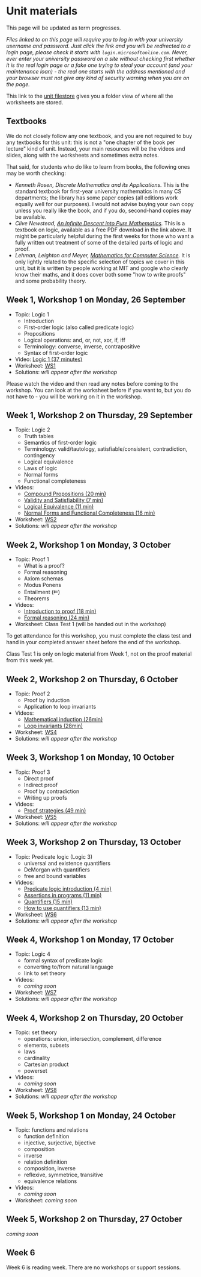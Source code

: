 # Unit materials

This page will be updated as term progresses.

_Files linked to on this page will require you to log in with your university username and password. Just click the link and you will be redirected to a login page, please check it starts with `login.microsoftonline.com`. Never, ever enter your university password on a site without checking first whether it is the real login page or a fake one trying to steal your account (and your maintenance loan) - the real one starts with the address mentioned and your browser must not give any kind of security warning when you are on the page._

This link to the [unit filestore](https://uob.sharepoint.com/:b:/r/teams/UnitTeams-COMS10014-2022-23-TB-1-A/Class%20Materials/) gives you a folder view of where all the worksheets are stored.

## Textbooks

We do not closely follow any one textbook, and you are not required to buy any textbooks for this unit: this is not a "one chapter of the book per lecture" kind of unit. Instead, your main resources will be the videos and slides, along with the worksheets and sometimes extra notes.

That said, for students who do like to learn from books, the following ones may be worth checking:

  - _Kenneth Rosen, Discrete Mathematics and its Applications._ This is the standard textbook for first-year university mathematics in many CS departments; the library has some paper copies (all editions work equally well for our purposes). I would not advise buying your own copy unless you really like the book, and if you do, second-hand copies may be available.
  - _Clive Newstead, [An Infinite Descent into Pure Mathematics](https://infinitedescent.xyz/)._ This is a textbook on logic, available as a free PDF download in the link above. It might be particularly helpful during the first weeks for those who want a fully written out treatment of some of the detailed parts of logic and proof.
  - _Lehman, Leighton and Meyer, [Mathematics for Computer Science](https://courses.csail.mit.edu/6.042/spring18/mcs.pdf)._ It is only lightly related to the specific selection of topics we cover in this unit, but it is written by people working at MIT and google who clearly know their maths, and it does cover both some "how to write proofs" and some probability theory.

## Week 1, Workshop 1 on Monday, 26 September

  - Topic: Logic 1
    - Introduction
    - First-order logic (also called predicate logic)
    - Propositions
    - Logical operations: and, or, not, xor, if, iff
    - Terminology: converse, inverse, contrapositive
    - Syntax of first-order logic
  - Video: [Logic 1 (37 minutes)](https://uob.sharepoint.com/:v:/r/teams/UnitTeams-COMS10014-2022-23-TB-1-A/Shared%20Documents/Videos/logic-1-full-recording.mp4)
  - Worksheet: [WS1](https://uob.sharepoint.com/:b:/r/teams/UnitTeams-COMS10014-2022-23-TB-1-A/Class%20Materials/worksheets/WS1.pdf)
  - Solutions: _will appear after the workshop_

Please watch the video and then read any notes before coming to the workshop. You can look at the worksheet before if you want to, but you do not have to - you will be working on it in the workshop.

## Week 1, Workshop 2 on Thursday, 29 September

  - Topic: Logic 2
    - Truth tables
    - Semantics of first-order logic
    - Terminology: valid/tautology, satisfiable/consistent, contradiction, contingency
    - Logical equivalence
    - Laws of logic
    - Normal forms
    - Functional completeness
  - Videos:
    - [Compound Propositions (20 min)](https://uob.sharepoint.com/:v:/r/teams/UnitTeams-COMS10014-2022-23-TB-1-A/Shared%20Documents/Videos/logic-2_1-11_Compound_Propositions.mp4)
    - [Validity and Satisfiability (7 min)](https://uob.sharepoint.com/:v:/r/teams/UnitTeams-COMS10014-2022-23-TB-1-A/Shared%20Documents/Videos/logic-2_12-18_Validity_and_Satisfiability.mp4)
    - [Logical Equivalence (11 min)](https://uob.sharepoint.com/:v:/r/teams/UnitTeams-COMS10014-2022-23-TB-1-A/Shared%20Documents/Videos/logic-2_19-23_Logical_Equivalence.mp4)
    - [Normal Forms and Functional Completeness (16 min)](https://uob.sharepoint.com/:v:/r/teams/UnitTeams-COMS10014-2022-23-TB-1-A/Shared%20Documents/Videos/logic-2_24-end_Normal_Forms_and_Functional_Completeness.mp4)
  - Worksheet: [WS2](https://uob.sharepoint.com/:b:/r/teams/UnitTeams-COMS10014-2022-23-TB-1-A/Class%20Materials/worksheets/WS2.pdf)
  - Solutions: _will appear after the workshop_

## Week 2, Workshop 1 on Monday, 3 October

  - Topic: Proof 1
    - What is a proof?
    - Formal reasoning
    - Axiom schemas
    - Modus Ponens
    - Entailment (![entailment operator](files/entails.png))
    - Theorems
  - Videos:
    - [Introduction to proof (18 min)](https://uob.sharepoint.com/:v:/r/teams/UnitTeams-COMS10014-2022-23-TB-1-A/Shared%20Documents/Videos/proof-1-introduction-to-proof-narrated_v3.mp4)
    - [Formal reasoning (24 min)](https://uob.sharepoint.com/:v:/r/teams/UnitTeams-COMS10014-2022-23-TB-1-A/Shared%20Documents/Videos/proof-1-formal-reasoning-narrated_v3.mp4)
  - Worksheet: Class Test 1 (will be handed out in the workshop)

To get attendance for this workshop, you must complete the class test and hand in your completed answer sheet before the end of the workshop.

Class Test 1 is only on logic material from Week 1, not on the proof material from this week yet.

## Week 2, Workshop 2 on Thursday, 6 October

  - Topic: Proof 2
    - Proof by induction
    - Application to loop invariants
  - Videos:
    - [Mathematical induction (26min)](https://uob.sharepoint.com/:v:/r/teams/UnitTeams-COMS10014-2022-23-TB-1-A/Shared%20Documents/Videos/proof-2-mathematical-induction-narrated-HR_v3.mp4)
    - [Loop invariants (28min)](https://uob.sharepoint.com/:v:/r/teams/UnitTeams-COMS10014-2022-23-TB-1-A/Shared%20Documents/Videos/proof-2-loop-invariant-proof-narrated_v3.mp4)
  - Worksheet: [WS4](https://uob.sharepoint.com/:b:/r/teams/UnitTeams-COMS10014-2022-23-TB-1-A/Class%20Materials/worksheets/WS4.pdf)
  - Solutions: _will appear after the workshop_

## Week 3, Workshop 1 on Monday, 10 October

  - Topic: Proof 3
    - Direct proof
    - Indirect proof
    - Proof by contradiction
    - Writing up proofs
  - Videos:
    - [Proof strategies (49 min)](https://uob.sharepoint.com/:v:/r/teams/UnitTeams-COMS10014-2022-23-TB-1-A/Shared%20Documents/Videos/proof-3-proof-strategies-narrated_v8.mp4)
  - Worksheet: [WS5](https://uob.sharepoint.com/:b:/r/teams/UnitTeams-COMS10014-2022-23-TB-1-A/Class%20Materials/worksheets/WS5.pdf)
  - Solutions: _will appear after the workshop_

## Week 3, Workshop 2 on Thursday, 13 October

  - Topic: Predicate logic (Logic 3)
    - universal and existence quantifiers
    - DeMorgan with quantifiers
    - free and bound variables
  - Videos:
    - [Predicate logic introduction (4 min)](https://uob.sharepoint.com/:v:/r/teams/UnitTeams-COMS10014-2022-23-TB-1-A/Shared%20Documents/Videos/logic-3_1-3_Introduction-to-Predicate-Logic.mp4)
    - [Assertions in programs (11 min)](https://uob.sharepoint.com/:v:/r/teams/UnitTeams-COMS10014-2022-23-TB-1-A/Shared%20Documents/Videos/logic-3_4-13_Predicates-in-Programming.mp4)
    - [Quantifiers (15 min)](https://uob.sharepoint.com/:v:/r/teams/UnitTeams-COMS10014-2022-23-TB-1-A/Shared%20Documents/Videos/logic-3_14-23_Quantification-Intro.mp4)
    - [How to use quantifiers (13 min)](https://uob.sharepoint.com/:v:/r/teams/UnitTeams-COMS10014-2022-23-TB-1-A/Shared%20Documents/Videos/logic-3_24-30_How-to-use-quantifiers.mp4)
  - Worksheet: [WS6](https://uob.sharepoint.com/:b:/r/teams/UnitTeams-COMS10014-2022-23-TB-1-A/Class%20Materials/worksheets/WS6.pdf)
  - Solutions: _will appear after the workshop_

## Week 4, Workshop 1 on Monday, 17 October

  - Topic: Logic 4
    - formal syntax of predicate logic
    - converting to/from natural language
    - link to set theory
  - Videos:
    - _coming soon_
  - Worksheet: [WS7](https://uob.sharepoint.com/:b:/r/teams/UnitTeams-COMS10014-2022-23-TB-1-A/Class%20Materials/worksheets/WS7.pdf)
  - Solutions: _will appear after the workshop_

## Week 4, Workshop 2 on Thursday, 20 October

  - Topic: set theory
    - operations: union, intersection, complement, difference
    - elements, subsets
    - laws
    - cardinality
    - Cartesian product
    - powerset
  - Videos:
    - _coming soon_
  - Worksheet: [WS8](https://uob.sharepoint.com/:b:/r/teams/UnitTeams-COMS10014-2022-23-TB-1-A/Class%20Materials/worksheets/WS8.pdf)
  - Solutions: _will appear after the workshop_

## Week 5, Workshop 1 on Monday, 24 October

  - Topic: functions and relations
    - function definition
    - injective, surjective, bijective
    - composition
    - inverse
    - relation definition
    - composition, inverse
    - reflexive, symmetrice, transitive
    - equivalence relations
  - Videos:
    - _coming soon_
  - Worksheet: _coming soon_

## Week 5, Workshop 2 on Thursday, 27 October

_coming soon_

## Week 6

Week 6 is reading week. There are no workshops or support sessions.
